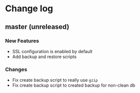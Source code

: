 # Change log

## master (unreleased)

### New Features

* SSL configuration is enabled by default
* Add backup and restore scripts

### Changes

* Fix create backup script to really use `gzip`
* Fix create backup script to created backup for non-clean db
